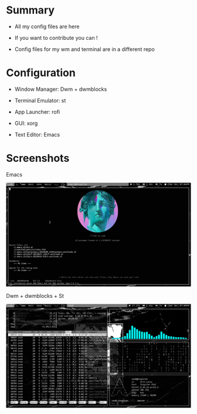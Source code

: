 # Summary

* All my config files are here

* If you want to contribute you can !

* Config files for my wm and terminal are in a different repo

# Configuration

* Window Manager: Dwm + dwmblocks

* Terminal Emulator: st

* App Launcher: rofi

* GUI: xorg

* Text Editor: Emacs

# Screenshots

Emacs

<img src="./img/emacs.png" />

Dwm + dwmblocks + St

<img src="./img/dwm.png" />
